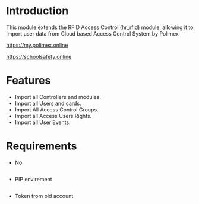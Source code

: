 # Introduction
This module extends the RFID Access Control (hr_rfid) module, allowing it to import user data from Cloud based Access Control System by Polimex

https://my.polimex.online

https://schoolsafety.online

# Features
* Import all Controllers and modules.
* Import all Users and cards.
* Import All Access Control Groups.
* Import all Access Users Rights.
* Import all User Events.

# Requirements

* No

```console

```


* PIP envirement

```code

```

* Token from old account